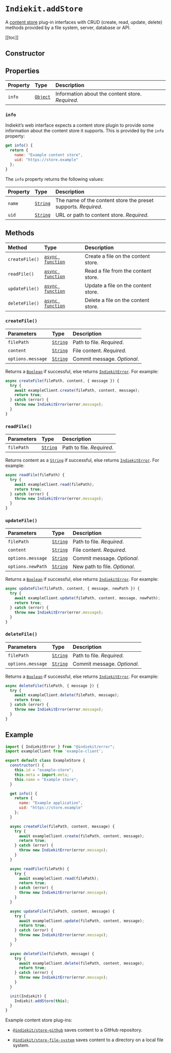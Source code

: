 # `Indiekit.addStore`

A [content store](../../concepts.md#content-store) plug-in interfaces with CRUD (create, read, update, delete) methods provided by a file system, server, database or API.

[[toc]]

## Constructor

<!--@include: .plugin-constructor.md-->

## Properties

| Property | Type | Description |
| :------- | :--- | :---------- |
| `info` | [`Object`][] | Information about the content store. _Required_. |

### `info`

Indiekit’s web interface expects a content store plugin to provide some information about the content store it supports. This is provided by the `info` property:

```js
get info() {
  return {
    name: "Example content store",
    uid: "https://store.example"
  };
}
```

The `info` property returns the following values:

| Property | Type | Description |
| :------- | :--- | :---------- |
| `name` | [`String`][] | The name of the content store the preset supports. _Required_. |
| `uid` | [`String`][] | URL or path to content store. _Required_. |

## Methods

| Method | Type | Description |
| :----- | :--- | :---------- |
| `createFile()` | [`async function`][] | Create a file on the content store. |
| `readFile()` | [`async function`][] | Read a file from the content store. |
| `updateFile()` | [`async function`][] | Update a file on the content store. |
| `deleteFile()` | [`async function`][] | Delete a file on the content store. |

### `createFile()`

| Parameters | Type | Description |
| :--------- | :--- | :---------- |
| `filePath` | [`String`][] | Path to file. _Required_. |
| `content` | [`String`][] | File content. _Required_. |
| `options.message` | [`String`][] | Commit message. _Optional_. |

Returns a [`Boolean`][] if successful, else returns [`IndiekitError`][]. For example:

```js
async createFile(filePath, content, { message }) {
  try {
    await exampleClient.create(filePath, content, message);
    return true;
  } catch (error) {
    throw new IndiekitError(error.message);
  }
}
```

### `readFile()`

| Parameters | Type | Description |
| :--------- | :--- | :---------- |
| `filePath` | [`String`][] | Path to file. _Required_. |

Returns content as a [`String`][] if successful, else returns [`IndiekitError`][]. For example:

```js
async readFile(filePath) {
  try {
    await exampleClient.read(filePath);
    return true;
  } catch (error) {
    throw new IndiekitError(error.message);
  }
}
```

### `updateFile()`

| Parameters | Type | Description |
| :--------- | :--- | :---------- |
| `filePath` | [`String`][] | Path to file. _Required_. |
| `content` | [`String`][] | File content. _Required_. |
| `options.message` | [`String`][] | Commit message. _Optional_. |
| `options.newPath` | [`String`][] | New path to file. _Optional_. |

Returns a [`Boolean`][] if successful, else returns [`IndiekitError`][]. For example:

```js
async updateFile(filePath, content, { message, newPath }) {
  try {
    await exampleClient.update(filePath, content, message, newPath);
    return true;
  } catch (error) {
    throw new IndiekitError(error.message);
  }
}
```

### `deleteFile()`

| Parameters | Type | Description |
| :--------- | :--- | :---------- |
| `filePath` | [`String`][] | Path to file. _Required_. |
| `options.message` | [`String`][] | Commit message. _Optional_. |

Returns a [`Boolean`][] if successful, else returns [`IndiekitError`][]. For example:

```js
async deleteFile(filePath, { message }) {
  try {
    await exampleClient.delete(filePath, message);
    return true;
  } catch (error) {
    throw new IndiekitError(error.message);
  }
}
```

## Example

```js
import { IndiekitError } from "@indiekit/error";
import exampleClient from 'example-client';

export default class ExampleStore {
  constructor() {
    this.id = "example-store";
    this.meta = import.meta;
    this.name = "Example store";
  }

  get info() {
    return {
      name: "Example application",
      uid: "https://store.example"
    };
  }

  async createFile(filePath, content, message) {
    try {
      await exampleClient.create(filePath, content, message);
      return true;
    } catch (error) {
      throw new IndiekitError(error.message);
    }
  }

  async readFile(filePath) {
    try {
      await exampleClient.read(filePath);
      return true;
    } catch (error) {
      throw new IndiekitError(error.message);
    }
  }

  async updateFile(filePath, content, message) {
    try {
      await exampleClient.update(filePath, content, message);
      return true;
    } catch (error) {
      throw new IndiekitError(error.message);
    }
  }

  async deleteFile(filePath, message) {
    try {
      await exampleClient.delete(filePath, content, message);
      return true;
    } catch (error) {
      throw new IndiekitError(error.message);
    }
  }

  init(Indiekit) {
    Indiekit.addStore(this);
  }
}
```

Example content store plug-ins:

- [`@indiekit/store-github`](https://github.com/getindiekit/indiekit/tree/main/packages/store-github) saves content to a GitHub repository.

- [`@indiekit/store-file-system`](https://github.com/getindiekit/indiekit/tree/main/packages/store-file-system) saves content to a directory on a local file system.

[`async function`]: https://developer.mozilla.org/en-US/docs/Web/JavaScript/Reference/Statements/async_function
[`Boolean`]: https://developer.mozilla.org/en-US/docs/Web/JavaScript/Reference/Global_Objects/Boolean
[`Object`]: https://developer.mozilla.org/en-US/docs/Web/JavaScript/Reference/Global_Objects/Object
[`String`]: https://developer.mozilla.org/en-US/docs/Web/JavaScript/Reference/Global_Objects/String
[`IndiekitError`]: error.md
